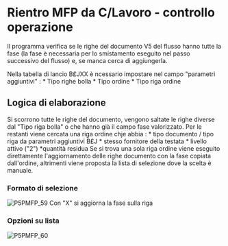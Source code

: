 # Rientro MFP da C/Lavoro - controllo operazione
Il programma verifica se le righe del documento V5 del flusso hanno tutte la fase (la fase è necessaria per lo smistamento eseguito nel passo successivo del flusso) e, se manca cerca di aggiungerla.

Nella tabella di lancio B£JXX è ncessario impostare nel campo "parametri aggiuntivi" : 
 \* Tipo righe bolla
 \* Tipo ordine
 \* Tipo riga ordine

## Logica di elaborazione
Si scorrono tutte le righe del documento, vengono saltate le righe diverse dal "Tipo riga bolla" o che hanno già il campo fase valorizzato. Per le restanti viene cercata una riga ordine chje abbia : 
 \* tipo documento / tipo riga da parametri aggiuntivi B£J
 \* stesso fornitore della testata
 \* livello attivo ("2")
 \*quantità residua
Se si trova una sola riga ordine viene eseguito direttamente l'aggiornamento delle righe documento con la fase copiata dall'ordine, altrimenti viene proposta la lista di selezione dove la scelta è manuale.

### Formato di selezione
![P5PMFP_59](https://doc.smeup.com/immagini/MBDOC_OGG-P_V5MFP02Z/P5PMFP_59.png)
Con "X" si aggiorna la fase sulla riga

### Opzioni su lista
![P5PMFP_60](https://doc.smeup.com/immagini/MBDOC_OGG-P_V5MFP02Z/P5PMFP_60.png)
